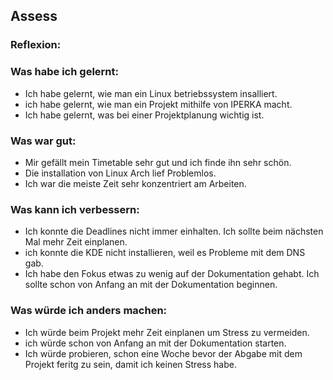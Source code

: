 ## Assess

### Reflexion:

### Was habe ich gelernt:
- Ich habe gelernt, wie man ein Linux betriebssystem insalliert.
- ich habe gelernt, wie man ein Projekt mithilfe von IPERKA macht.
- Ich habe gelernt, was bei einer Projektplanung wichtig ist.

### Was war gut:
- Mir gefällt mein Timetable sehr gut und ich finde ihn sehr schön.
- Die installation von Linux Arch lief Problemlos. 
- Ich war die meiste Zeit sehr konzentriert am Arbeiten.

### Was kann ich verbessern:
- Ich konnte die Deadlines nicht immer einhalten. Ich sollte beim nächsten Mal mehr Zeit einplanen.
- ich konnte die KDE nicht installieren, weil es Probleme mit dem DNS gab.
- Ich habe den Fokus etwas zu wenig auf der Dokumentation gehabt. Ich sollte schon von Anfang an mit der Dokumentation beginnen.

### Was würde ich anders machen:
- Ich würde beim Projekt mehr Zeit einplanen um Stress zu vermeiden.
- ich würde schon von Anfang an mit der Dokumentation starten.
- Ich würde probieren, schon eine Woche bevor der Abgabe mit dem Projekt feritg zu sein, damit ich keinen Stress habe.
